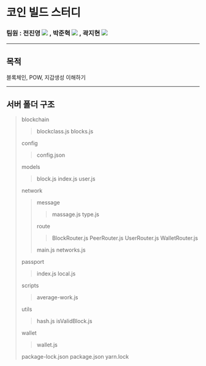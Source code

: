 # 코인 빌드 스터디

### 팀원 : 전진영 <a href="https://github.com/jeonjinoung"><img src="https://img.shields.io/badge/GitHub-181717?style=flat-square&logo=GitHub&logoColor=white"/></a> , 박준혁 <a href="https://github.com/berrypjh"><img src="https://img.shields.io/badge/GitHub-181717?style=flat-square&logo=GitHub&logoColor=white"/></a> , 곽지현 <a href="https://github.com/TsukinoHikari"><img src="https://img.shields.io/badge/GitHub-181717?style=flat-square&logo=GitHub&logoColor=white"/></a> 
---------------------------------------

## 목적
블록체인, POW, 지갑생성 이해하기

---------------------------------------

## 서버 폴더 구조
> blockchain
>> blockclass.js
>> blocks.js
>
> config
>> config.json
>
> models
>> block.js
>> index.js
>> user.js
>
> network
>> message
>>> massage.js
>>> type.js
>>
>> route
>>> BlockRouter.js
>>> PeerRouter.js
>>> UserRouter.js
>>> WalletRouter.js
>>
>> main.js
>> networks.js
>
> passport
>> index.js
>> local.js
>
> scripts
>> average-work.js
>
> utils
>> hash.js
>> isValidBlock.js
>
> wallet
>> wallet.js
>
> package-lock.json
> package.json
> yarn.lock
